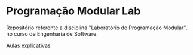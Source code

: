 # Programação Modular Lab
Repositório referente a disciplina "Laboratório de Programação Modular", no curso de Engenharia de Software. 

[Aulas explicativas](https://github.com/johnatan-si/AulasPUCMG/tree/main/Programa%C3%A7%C3%A3o%20Modular/Laborat%C3%B3rio)